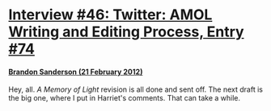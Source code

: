 # [Interview #46: Twitter: AMOL Writing and Editing Process, Entry #74](https://www.theoryland.com/intvmain.php?i=46#74)

#### [Brandon Sanderson (21 February 2012)](https://twitter.com/BrandSanderson/status/172056873497927682)

Hey, all.
*A Memory of Light*
revision is all done and sent off. The next draft is the big one, where I put in Harriet's comments. That can take a while.

